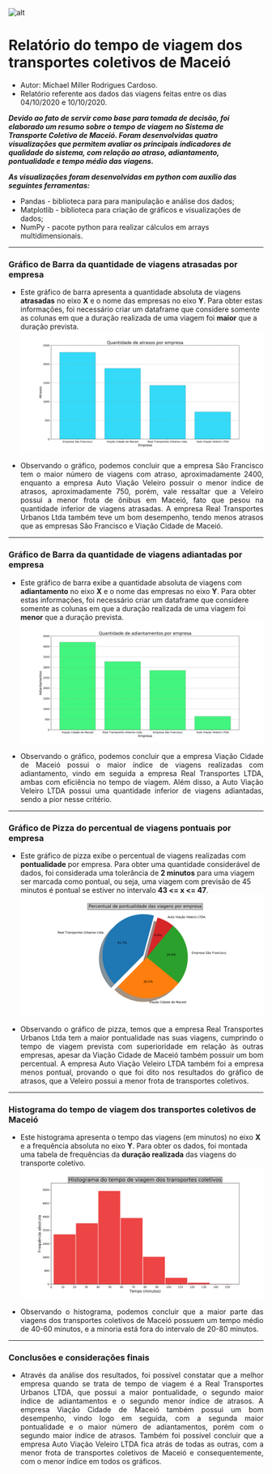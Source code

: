 ![alt](https://img.icons8.com/plasticine/2x/business-report.png) 
# Relatório do tempo de viagem dos transportes coletivos de Maceió

* Autor: Michael Miller Rodrigues Cardoso.
* Relatório referente aos dados das viagens feitas entre os dias 04/10/2020 e 10/10/2020.

***Devido ao fato de servir como base para tomada de decisão, foi elaborado um resumo
sobre o tempo de viagem no Sistema de Transporte Coletivo de Maceió. Foram desenvolvidas 
quatro visualizações que permitem avaliar os principais indicadores de qualidade do sistema, 
com relação ao atraso, adiantamento, pontualidade e tempo médio das viagens.***

***As visualizações foram desenvolvidas em python com auxílio das seguintes ferramentas:***
* Pandas - biblioteca para para manipulação e análise dos dados;
* Matplotlib - biblioteca para criação de gráficos e visualizações de dados;
* NumPy - pacote python para realizar cálculos em arrays multidimensionais.

---

### Gráfico de Barra da quantidade de viagens atrasadas por empresa

* Este gráfico de barra apresenta a quantidade absoluta de viagens **atrasadas** no eixo **X** e o nome das empresas no eixo **Y**. Para obter estas informações, foi necessário criar um dataframe que considere somente as colunas em que a duração realizada de uma viagem foi **maior** que a duração prevista.
![alt](https://github.com/Miller202/desafio-smtt/blob/main/img/Empresa_atraso.png) 
* <p align="justify">Observando o gráfico, podemos concluir que a empresa São Francisco tem o maior número de viagens com atraso, aproximadamente 2400, enquanto a empresa Auto Viação Veleiro possuir o menor índice de atrasos, aproximadamente 750, porém, vale ressaltar que a Veleiro possui a menor frota de ônibus em Maceió, fato que pesou na quantidade inferior de viagens atrasadas. A empresa Real Transportes Urbanos Ltda também teve um bom desempenho, tendo menos atrasos que as empresas São Francisco e Viação Cidade de Maceió.</p>

---

### Gráfico de Barra da quantidade de viagens adiantadas por empresa

* Este gráfico de barra exibe a quantidade absoluta de viagens com **adiantamento** no eixo **X** e o nome das empresas no eixo **Y**. Para obter estas informações, foi necessário criar um dataframe que considere somente as colunas em que a duração realizada de uma viagem foi **menor** que a duração prevista.
![alt](https://github.com/Miller202/desafio-smtt/blob/main/img/Empresa_adiantamento.png)
* <p align="justify">Observando o gráfico, podemos concluir que a empresa Viação Cidade de Maceió possui o maior índice de viagens realizadas com adiantamento, vindo em seguida a empresa Real Transportes LTDA, ambas com eficiência no tempo de viagem. Além disso, a Auto Viação Veleiro LTDA possui uma quantidade inferior de viagens adiantadas, sendo a pior nesse critério.</p>

---

### Gráfico de Pizza do percentual de viagens pontuais por empresa

* Este gráfico de pizza exibe o percentual de viagens realizadas com **pontualidade** por empresa. Para obter uma quantidade considerável de dados, foi considerada uma tolerância de **2 minutos** para uma viagem ser marcada como pontual, ou seja, uma viagem com previsão de 45 minutos é pontual se estiver no intervalo **43 <= x <= 47**.
![alt](https://github.com/Miller202/desafio-smtt/blob/main/img/Empresa_pontualidade.png)
* <p align="justify">Observando o gráfico de pizza, temos que a empresa Real Transportes Urbanos Ltda tem a maior pontualidade nas suas viagens, cumprindo o tempo de viagem prevista com superioridade em relação às outras empresas, apesar da Viação Cidade de Maceió também possuir um bom percentual. A empresa Auto Viação Veleiro LTDA também foi a empresa menos pontual, provando o que foi dito nos resultados do gráfico de atrasos, que a Veleiro possui a menor frota de transportes coletivos.</p>

---

### Histograma do tempo de viagem dos transportes coletivos de Maceió

* Este histograma apresenta o tempo das viagens (em minutos) no eixo **X** e a frequência absoluta no eixo **Y**. Para obter os dados, foi montada uma tabela de frequências da **duração realizada** das viagens do transporte coletivo.
![alt](https://github.com/Miller202/desafio-smtt/blob/main/img/Tempo_viagem.png)
* <p align="justify">Observando o histograma, podemos concluir que a maior parte das viagens dos transportes coletivos de Maceió possuem um tempo médio de 40-60 minutos, e a minoria está fora do intervalo de 20-80 minutos.</p>

---

### Conclusões e considerações finais

* <p align="justify">Através da análise dos resultados, foi possível constatar que a melhor empresa quando se trata de tempo de viagem é a Real Transportes Urbanos LTDA, que possui a maior pontualidade, o segundo maior índice de adiantamentos e o segundo menor índice de atrasos. A empresa Viação Cidade de Maceió também possui um bom desempenho, vindo logo em seguida, com a segunda maior pontualidade e o maior número de adiantamentos, porém com o segundo maior índice de atrasos. Também foi possível concluir que a empresa Auto Viação Veleiro LTDA fica atrás de todas as outras, com a menor frota de transportes coletivos de Maceió e consequentemente, com o menor índice em todos os gráficos.</p>
